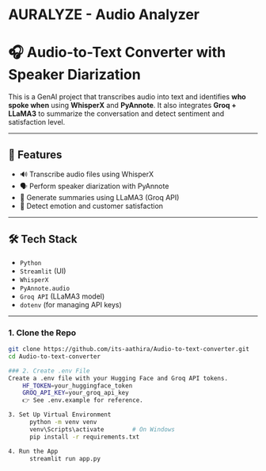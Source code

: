 # AURALYZE - Audio Analyzer
# 🎧 Audio-to-Text Converter with Speaker Diarization

This is a GenAI project that transcribes audio into text and identifies **who spoke when** using **WhisperX** and **PyAnnote**. It also integrates **Groq + LLaMA3** to summarize the conversation and detect sentiment and satisfaction level.

---

## 🧠 Features

- 🔊 Transcribe audio files using WhisperX
- 🗣️ Perform speaker diarization with PyAnnote
- 💬 Generate summaries using LLaMA3 (Groq API)
- 🎯 Detect emotion and customer satisfaction

---

## 🛠️ Tech Stack

- `Python`
- `Streamlit` (UI)
- `WhisperX`
- `PyAnnote.audio`
- `Groq API` (LLaMA3 model)
- `dotenv` (for managing API keys)

---

### 1. Clone the Repo

```bash
git clone https://github.com/its-aathira/Audio-to-text-converter.git
cd Audio-to-text-converter

### 2. Create .env File
Create a .env file with your Hugging Face and Groq API tokens.
    HF_TOKEN=your_huggingface_token
    GROQ_API_KEY=your_groq_api_key
    👉 See .env.example for reference.

3. Set Up Virtual Environment
      python -m venv venv
      venv\Scripts\activate        # On Windows
      pip install -r requirements.txt

4. Run the App
      streamlit run app.py
